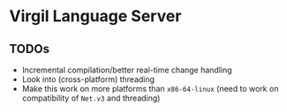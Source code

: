 # Virgil Language Server

## TODOs
- Incremental compilation/better real-time change handling
- Look into (cross-platform) threading
- Make this work on more platforms than `x86-64-linux` (need to work on compatibility of `Net.v3` and threading)
